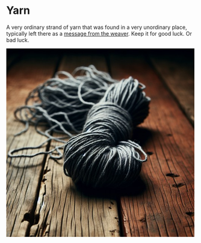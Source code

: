 # Yarn

A very ordinary strand of yarn that was found in a very unordinary place, typically left there as a [message from the weaver](../lore/the-weaver.md#weavers-yarn). Keep it for good luck. Or bad luck.

![the weaver's yarn](../images/weavers-yarn.jpg)

